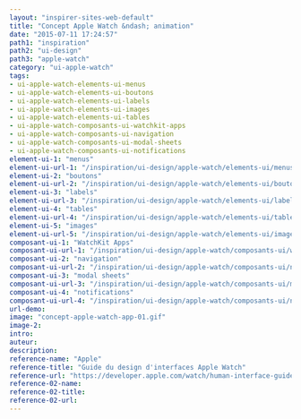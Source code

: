 ```yaml
---
layout: "inspirer-sites-web-default"
title: "Concept Apple Watch &ndash; animation"
date: "2015-07-11 17:24:57"
path1: "inspiration"
path2: "ui-design"
path3: "apple-watch"
category: "ui-apple-watch"
tags:
- ui-apple-watch-elements-ui-menus
- ui-apple-watch-elements-ui-boutons
- ui-apple-watch-elements-ui-labels
- ui-apple-watch-elements-ui-images
- ui-apple-watch-elements-ui-tables
- ui-apple-watch-composants-ui-watchkit-apps
- ui-apple-watch-composants-ui-navigation
- ui-apple-watch-composants-ui-modal-sheets
- ui-apple-watch-composants-ui-notifications
element-ui-1: "menus"
element-ui-url-1: "/inspiration/ui-design/apple-watch/elements-ui/menus/"
element-ui-2: "boutons"
element-ui-url-2: "/inspiration/ui-design/apple-watch/elements-ui/boutons/"
element-ui-3: "labels"
element-ui-url-3: "/inspiration/ui-design/apple-watch/elements-ui/labels/"
element-ui-4: "tables"
element-ui-url-4: "/inspiration/ui-design/apple-watch/elements-ui/tables/"
element-ui-5: "images"
element-ui-url-5: "/inspiration/ui-design/apple-watch/elements-ui/images/"
composant-ui-1: "WatchKit Apps"
composant-ui-url-1: "/inspiration/ui-design/apple-watch/composants-ui/watchkit-apps/"
composant-ui-2: "navigation"
composant-ui-url-2: "/inspiration/ui-design/apple-watch/composants-ui/navigation/"
composant-ui-3: "modal sheets"
composant-ui-url-3: "/inspiration/ui-design/apple-watch/composants-ui/modal-sheets/"
composant-ui-4: "notifications"
composant-ui-url-4: "/inspiration/ui-design/apple-watch/composants-ui/notifications/"
url-demo:
image: "concept-apple-watch-app-01.gif"
image-2:
intro:
auteur:
description:
reference-name: "Apple"
reference-title: "Guide du design d'interfaces Apple Watch"
reference-url: "https://developer.apple.com/watch/human-interface-guidelines/"
reference-02-name:
reference-02-title:
reference-02-url:
---
```

